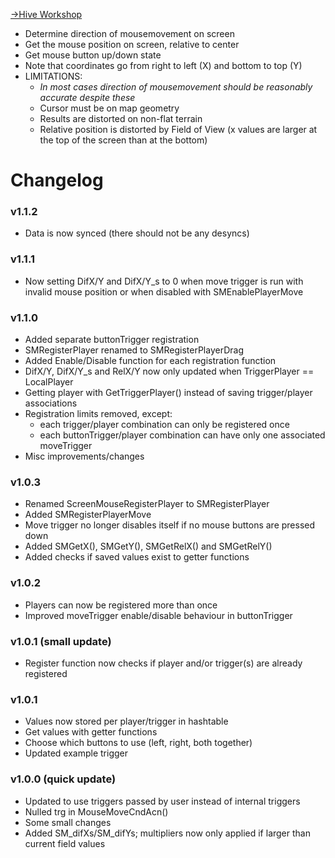 [->Hive Workshop](https://www.hiveworkshop.com/threads/screenmouse.314806/)

 - Determine direction of mousemovement on screen
 - Get the mouse position on screen, relative to center
 - Get mouse button up/down state
 - Note that coordinates go from right to left (X) and bottom to top (Y)
 - LIMITATIONS:
   - _In most cases direction of mousemovement should be reasonably accurate despite these_
   - Cursor must be on map geometry
   - Results are distorted on non-flat terrain
   - Relative position is distorted by Field of View (x values are larger at the top of the screen than at the bottom)
 
 # Changelog
 ### v1.1.2
- Data is now synced (there should not be any desyncs)

 ### v1.1.1
- Now setting DifX/Y and DifX/Y_s to 0 when move trigger is run with invalid mouse position or when disabled with SMEnablePlayerMove

### v1.1.0
- Added separate buttonTrigger registration
- SMRegisterPlayer renamed to SMRegisterPlayerDrag
- Added Enable/Disable function for each registration function
- DifX/Y, DifX/Y_s and RelX/Y now only updated when TriggerPlayer == LocalPlayer
- Getting player with GetTriggerPlayer() instead of saving trigger/player associations
- Registration limits removed, except:
  - each trigger/player combination can only be registered once
  - each buttonTrigger/player combination can have only one associated moveTrigger
- Misc improvements/changes

### v1.0.3
- Renamed ScreenMouseRegisterPlayer to SMRegisterPlayer
- Added SMRegisterPlayerMove
- Move trigger no longer disables itself if no mouse buttons are pressed down
- Added SMGetX(), SMGetY(), SMGetRelX() and SMGetRelY()
- Added checks if saved values exist to getter functions

### v1.0.2
- Players can now be registered more than once
- Improved moveTrigger enable/disable behaviour in buttonTrigger

### v1.0.1 (small update)
- Register function now checks if player and/or trigger(s) are already registered

### v1.0.1
- Values now stored per player/trigger in hashtable
- Get values with getter functions
- Choose which buttons to use (left, right, both together)
- Updated example trigger

### v1.0.0 (quick update)
- Updated to use triggers passed by user instead of internal triggers
- Nulled trg in MouseMoveCndAcn()
- Some small changes
- Added SM_difXs/SM_difYs; multipliers now only applied if larger than current field values

